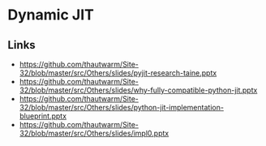 # Dynamic JIT

## Links

- https://github.com/thautwarm/Site-32/blob/master/src/Others/slides/pyjit-research-taine.pptx
- https://github.com/thautwarm/Site-32/blob/master/src/Others/slides/why-fully-compatible-python-jit.pptx
- https://github.com/thautwarm/Site-32/blob/master/src/Others/slides/python-jit-implementation-blueprint.pptx
- https://github.com/thautwarm/Site-32/blob/master/src/Others/slides/impl0.pptx